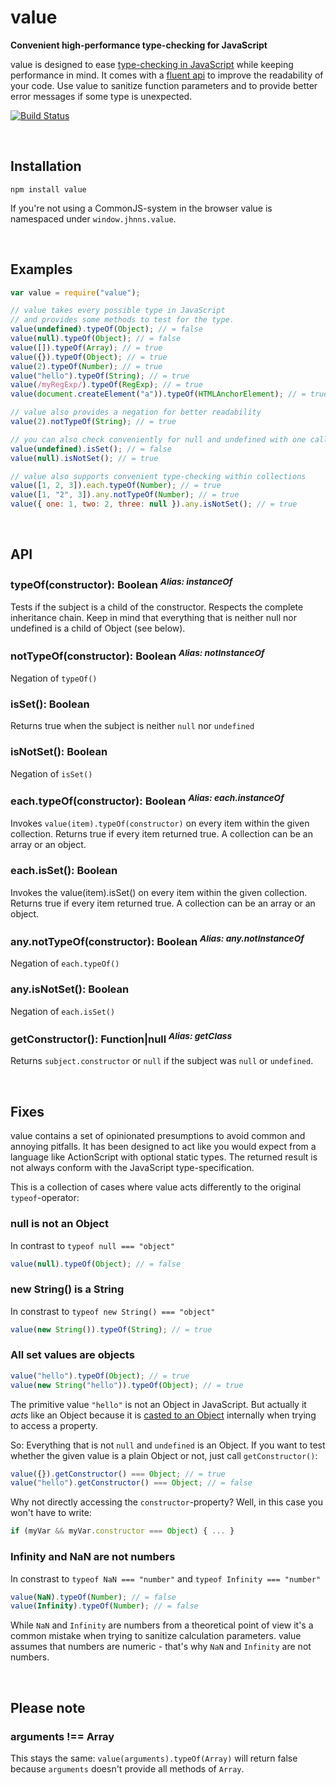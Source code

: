 value
=====
**Convenient high-performance type-checking for JavaScript**

value is designed to ease [type-checking in JavaScript](http://bonsaiden.github.com/JavaScript-Garden/#types.typeof) while keeping performance in mind. It comes with a [fluent api](http://martinfowler.com/bliki/FluentInterface.html) to improve the readability of your code. Use value to sanitize function parameters and to provide better error messages if some type is unexpected. 

[![Build Status](https://secure.travis-ci.org/jhnns/value.png?branch=master)](http://travis-ci.org/jhnns/value)


<br />

Installation
------------

`npm install value`

If you're not using a CommonJS-system in the browser value is namespaced under `window.jhnns.value`.

<br />

Examples
--------



```javascript
var value = require("value");

// value takes every possible type in JavaScript
// and provides some methods to test for the type.
value(undefined).typeOf(Object); // = false
value(null).typeOf(Object); // = false
value([]).typeOf(Array); // = true
value({}).typeOf(Object); // = true
value(2).typeOf(Number); // = true
value("hello").typeOf(String); // = true
value(/myRegExp/).typeOf(RegExp); // = true
value(document.createElement("a")).typeOf(HTMLAnchorElement); // = true

// value also provides a negation for better readability
value(2).notTypeOf(String); // = true

// you can also check conveniently for null and undefined with one call
value(undefined).isSet(); // = false
value(null).isNotSet(); // = true

// value also supports convenient type-checking within collections
value([1, 2, 3]).each.typeOf(Number); // = true
value([1, "2", 3]).any.notTypeOf(Number); // = true
value({ one: 1, two: 2, three: null }).any.isNotSet(); // = true
```

<br />

API
--------

### typeOf(constructor): Boolean <sup>*Alias: instanceOf*</sup>

Tests if the subject is a child of the constructor. Respects the complete inheritance chain. Keep in mind that everything that is neither null nor undefined is a child of Object (see below).

### notTypeOf(constructor): Boolean <sup>*Alias: notInstanceOf*</sup>

Negation of `typeOf()`

### isSet(): Boolean

Returns true when the subject is neither `null` nor `undefined`

### isNotSet(): Boolean

Negation of `isSet()`

### each.typeOf(constructor): Boolean <sup>*Alias: each.instanceOf*</sup>

Invokes `value(item).typeOf(constructor)` on every item within the given collection. Returns true if every item returned true. A collection can be an array or an object.

### each.isSet(): Boolean

Invokes the value(item).isSet() on every item within the given collection. Returns true if every item returned true. A collection can be an array or an object.

### any.notTypeOf(constructor): Boolean <sup>*Alias: any.notInstanceOf*</sup>

Negation of `each.typeOf()`

### any.isNotSet(): Boolean

Negation of `each.isSet()`

### getConstructor(): Function|null <sup>*Alias: getClass*</sup>

Returns `subject.constructor` or `null` if the subject was `null` or `undefined`.

<br />

Fixes
--------

value contains a set of opinionated presumptions to avoid common and annoying pitfalls. It has been designed to act like you would expect from a language like ActionScript with optional static types. The returned result is not always conform with the JavaScript type-specification.

This is a collection of cases where value acts differently to the original `typeof`-operator:

### null is not an Object

In contrast to `typeof null === "object"`

```javascript
value(null).typeOf(Object); // = false
```

### new String() is a String

In constrast to `typeof new String() === "object"`

```javascript
value(new String()).typeOf(String); // = true 
```

### All set values are objects

```javascript
value("hello").typeOf(Object); // = true 
value(new String("hello")).typeOf(Object); // = true 
```

The primitive value `"hello"` is not an Object in JavaScript. But actually it *acts* like an Object because it is [casted to an Object](http://stackoverflow.com/a/2051893) internally when trying to access a property.

So: Everything that is not `null` and `undefined` is an Object. If you want to test whether the given value is a plain Object or not, just call `getConstructor()`:

```javascript
value({}).getConstructor() === Object; // = true
value("hello").getConstructor() === Object; // = false
```

Why not directly accessing the `constructor`-property? Well, in this case you won't have to write:

```javascript
if (myVar && myVar.constructor === Object) { ... }
```

### Infinity and NaN are not numbers

In constrast to `typeof NaN === "number"` and `typeof Infinity === "number"`

```javascript
value(NaN).typeOf(Number); // = false
value(Infinity).typeOf(Number); // = false
```

While `NaN` and `Infinity` are numbers from a theoretical point of view it's a common mistake when trying to sanitize calculation parameters. value assumes that numbers are numeric - that's why `NaN` and `Infinity` are not numbers.


<br />

Please note
--------

### arguments !== Array

This stays the same: `value(arguments).typeOf(Array)` will return false because `arguments` doesn't provide all methods of `Array`.

